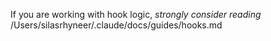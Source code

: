 If you are working with hook logic, *strongly consider reading* /Users/silasrhyneer/.claude/docs/guides/hooks.md